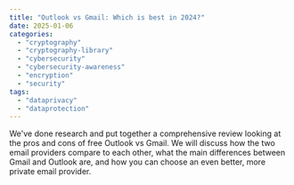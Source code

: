 ```yaml
---
title: "Outlook vs Gmail: Which is best in 2024?"
date: 2025-01-06
categories: 
  - "cryptography"
  - "cryptography-library"
  - "cybersecurity"
  - "cybersecurity-awareness"
  - "encryption"
  - "security"
tags: 
  - "dataprivacy"
  - "dataprotection"
---
```


We've done research and put together a comprehensive review looking at the pros and cons of free Outlook vs Gmail. We will discuss how the two email providers compare to each other, what the main differences between Gmail and Outlook are, and how you can choose an even better, more private email provider.
